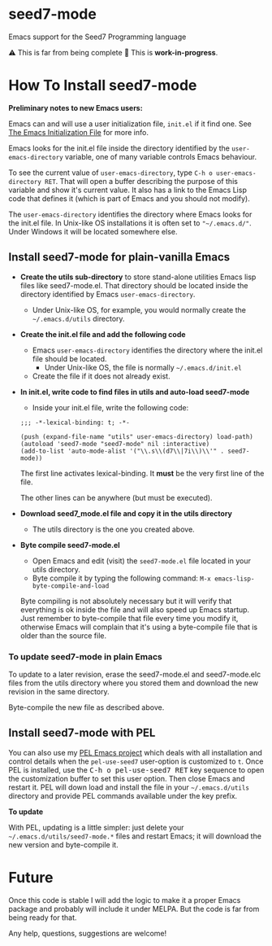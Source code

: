 # seed7-mode
Emacs support for the Seed7 Programming language

⚠️  This is far from being complete  🚧  This is **work-in-progress**.


# How To Install seed7-mode #

**Preliminary notes to new Emacs users:**

Emacs can and will use a user initialization file, `init.el` if it find one.
See [The Emacs Initialization File](https://www.gnu.org/software/emacs/manual/html_node/emacs/Init-File.html)
for more info.

Emacs looks for the init.el file inside the directory identified by
the `user-emacs-directory` variable, one of many variable controls Emacs behaviour.

To see the current value of `user-emacs-directory`,
type `C-h o user-emacs-directory RET`.  That will open a buffer
describing the purpose of this  variable and
show it's current value.  It also has a link to the Emacs Lisp
code that defines it (which is part of Emacs and you should not modify).

The `user-emacs-directory` identifies the directory where Emacs
looks for the init.el file.  In Unix-like OS installations it is often
set to `"~/.emacs.d/"`.  Under Windows it will be located somewhere else.


## Install seed7-mode for plain-vanilla Emacs ##

- **Create the utils sub-directory** to store stand-alone utilities Emacs lisp files
  like seed7-mode.el.
  That directory should be located inside the directory
  identified by Emacs `user-emacs-directory`.

  - Under Unix-like OS, for example, you would normally create the `~/.emacs.d/utils` directory.

- **Create the init.el file and add the following code**

  - Emacs `user-emacs-directory` identifies the directory where the init.el file should be located.
    - Under Unix-like OS, the file is normally `~/.emacs.d/init.el`
  - Create the file if it does not already exist.

- **In init.el, write code to find files in utils and auto-load seed7-mode**

  - Inside your init.el file, write the following code:

  ```elisp
  ;;; -*-lexical-binding: t; -*-

  (push (expand-file-name "utils" user-emacs-directory) load-path)
  (autoload 'seed7-mode "seed7-mode" nil :interactive)
  (add-to-list 'auto-mode-alist '("\\.s\\(d7\\|7i\\)\\'" . seed7-mode))
  ```

  The first line activates lexical-binding.
  It **must** be the very first line of the file.

  The other lines can be anywhere (but must be executed).

- **Download seed7_mode.el file and copy it in the utils directory**

  - The utils directory is the one you created above.

- **Byte compile seed7-mode.el**

  - Open Emacs and edit (visit) the `seed7-mode.el` file located in your utils directory.
  - Byte compile it by typing the following command: `M-x emacs-lisp-byte-compile-and-load`

  Byte compiling is not absolutely necessary but it will verify that
  everything is ok inside the file and will also speed up Emacs startup.
  Just remember to byte-compile that file every time you modify it,
  otherwise Emacs will complain that it's using a byte-compile file
  that is older than the source file.


### To update seed7-mode in plain Emacs ###

To update to a later revision, erase the seed7-mode.el and
seed7-mode.elc files from the utils directory where you stored them
and download the new revision in the same directory.

Byte-compile the new file as described above.

## Install seed7-mode with PEL ##

You can also use my [PEL Emacs project](https://github.com/pierre-rouleau/pel)
which deals with all installation and
control details when the `pel-use-seed7` user-option is customized to `t`.
Once PEL is installed, use the <kbd>C-h o pel-use-seed7 RET</kbd> key
sequence to open the customization buffer to set this user option.  Then close
Emacs and restart it. PEL will down load and install the file in your
`~/.emacs.d/utils` directory and provide PEL commands available under the
<kbd> <f12></kbd> key prefix.

**To update**

With PEL, updating is a little simpler:
just delete your `~/.emacs.d/utils/seed7-mode.*` files and restart Emacs;
it will download the new version and byte-compile it.

# Future #

Once this code is stable I will add the logic to make it a proper Emacs
package and probably will include it under MELPA.  But the code is far from
being ready for that.

Any help, questions, suggestions are welcome!
